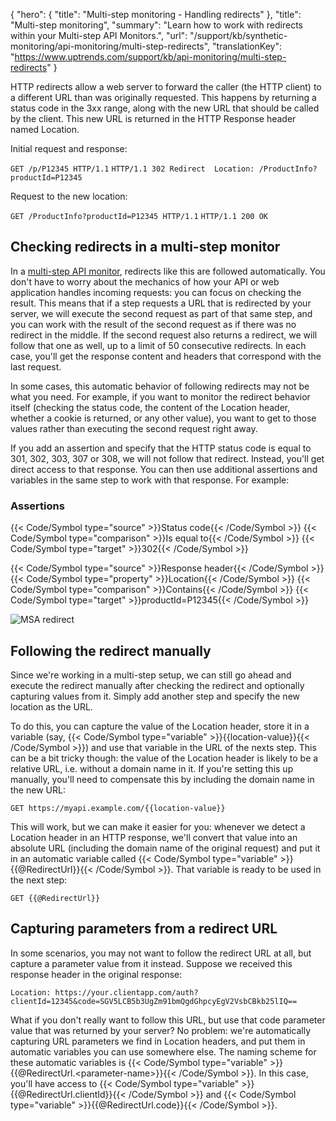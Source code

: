 {
  "hero": {
    "title": "Multi-step monitoring - Handling redirects"
  },
  "title": "Multi-step monitoring",
  "summary": "Learn how to work with redirects within your Multi-step API Monitors.",
  "url": "/support/kb/synthetic-monitoring/api-monitoring/multi-step-redirects",
  "translationKey": "https://www.uptrends.com/support/kb/api-monitoring/multi-step-redirects"
}

HTTP redirects allow a web server to forward the caller (the HTTP client) to a different URL than was originally requested. This happens by returning a status code in the 3xx range, along with the new URL that should be called by the client. This new URL is returned in the HTTP Response header named Location.

Initial request and response:

`GET /p/P12345 HTTP/1.1` `HTTP/1.1 302 Redirect  Location: /ProductInfo?productId=P12345`

Request to the new location:

`GET /ProductInfo?productId=P12345 HTTP/1.1` `HTTP/1.1 200 OK`

## Checking redirects in a multi-step monitor

In a [multi-step API monitor](/support/kb/synthetic-monitoring/api-monitoring/multi-step), redirects like this are followed automatically. You don't have to worry about the mechanics of how your API or web application handles incoming requests: you can focus on checking the result. This means that if a step requests a URL that is redirected by your server, we will execute the second request as part of that same step, and you can work with the result of the second request as if there was no redirect in the middle. If the second request also returns a redirect, we will follow that one as well, up to a limit of 50 consecutive redirects. In each case, you'll get the response content and headers that correspond with the last request.

In some cases, this automatic behavior of following redirects may not be what you need. For example, if you want to monitor the redirect behavior itself (checking the status code, the content of the Location header, whether a cookie is returned, or any other value), you want to get to those values rather than executing the second request right away.

If you add an assertion and specify that the HTTP status code is equal to 301, 302, 303, 307 or 308, we will not follow that redirect. Instead, you'll get direct access to that response. You can then use additional assertions and variables in the same step to work with that response. For example:

### Assertions

{{< Code/Symbol type="source" >}}Status code{{< /Code/Symbol >}} {{< Code/Symbol type="comparison" >}}Is equal to{{< /Code/Symbol >}} {{< Code/Symbol type="target" >}}302{{< /Code/Symbol >}} 

{{< Code/Symbol type="source" >}}Response header{{< /Code/Symbol >}} {{< Code/Symbol type="property" >}}Location{{< /Code/Symbol >}} {{< Code/Symbol type="comparison" >}}Contains{{< /Code/Symbol >}} {{< Code/Symbol type="target" >}}productId=P12345{{< /Code/Symbol >}} 

![MSA redirect](/img/content/scr-MSA-redirect-check.min.png)

## Following the redirect manually

Since we're working in a multi-step setup, we can still go ahead and execute the redirect manually after checking the redirect and optionally capturing values from it. Simply add another step and specify the new location as the URL.

To do this, you can capture the value of the Location header, store it in a variable (say, {{< Code/Symbol type="variable" >}}{{location-value}}{{< /Code/Symbol >}}) and use that variable in the URL of the nexts step. This can be a bit tricky though: the value of the Location header is likely to be a relative URL, i.e. without a domain name in it. If you're setting this up manually, you'll need to compensate this by including the domain name in the new URL:

`GET https://myapi.example.com/{{location-value}}`

This will work, but we can make it easier for you: whenever we detect a Location header in an HTTP response, we'll convert that value into an absolute URL (including the domain name of the original request) and put it in an automatic variable called {{< Code/Symbol type="variable" >}}{{@RedirectUrl}}{{< /Code/Symbol >}}. That variable is ready to be used in the next step:

`GET {{@RedirectUrl}}`

## Capturing parameters from a redirect URL

In some scenarios, you may not want to follow the redirect URL at all, but capture a parameter value from it instead. Suppose we received this response header in the original response:

`Location: https://your.clientapp.com/auth?clientId=12345&code=SGV5LCB5b3UgZm91bmQgdGhpcyEgV2VsbCBkb25lIQ==`

What if you don't really want to follow this URL, but use that code parameter value that was returned by your server? No problem: we're automatically capturing URL parameters we find in Location headers, and put them in automatic variables you can use somewhere else. The naming scheme for these automatic variables is {{< Code/Symbol type="variable" >}}{{@RedirectUrl.&lt;parameter-name&gt;}}{{< /Code/Symbol >}}. In this case, you'll have access to {{< Code/Symbol type="variable" >}}{{@RedirectUrl.clientId}}{{< /Code/Symbol >}} and {{< Code/Symbol type="variable" >}}{{@RedirectUrl.code}}{{< /Code/Symbol >}}.
